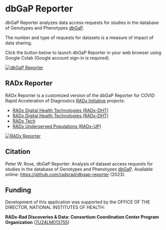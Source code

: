 # dbGaP Reporter

dbGaP Reporter analyzes data access requests for studies in the database of Genotypes and Phenotypes [dbGaP](https://www.ncbi.nlm.nih.gov/gap/).

The number and type of requests for datasets is a measure of impact of data sharing.

Click the button below to launch dbGaP Reporter in your web browser using Google Colab (Google account sign-in is required).

[![dbGaP Reporter](https://img.shields.io/badge/Launch-dbGaP%20Reporter-blue)](http://colab.research.google.com/github/radxrad/dbgap-reporter/blob/master/notebooks/dbgap-reporter.ipynb)

## RADx Reporter
RADx Reporter is a customized version of the dbGaP Reporter for COVID Rapid Acceleration of Diagnostics [RADx Initiative](https://www.nih.gov/research-training/medical-research-initiatives/radx) projects:

- [RADx Digital Health Technologies (RADx-DHT)](https://www.nih.gov/news-events/news-releases/nih-awards-contracts-develop-innovative-digital-health-technologies-covid-19)
- [RADx Digital Health Technologies (RADx-DHT)](https://www.nih.gov/news-events/news-releases/nih-awards-contracts-develop-innovative-digital-health-technologies-covid-19)
- [RADx Tech](https://www.nih.gov/research-training/medical-research-initiatives/radx/radx-programs#radx-tech)
- [RADx Underserved Populations (RADx-UP)](https://www.nih.gov/research-training/medical-research-initiatives/radx/radx-programs#radx-up)

[![RADx Reporter](https://img.shields.io/badge/Launch-RADx%20Reporter-blue)](http://colab.research.google.com/github/radxrad/dbgap-reporter/blob/master/notebooks/radx-reporter.ipynb)

## Citation
Peter W. Rose, dbGaP Reporter: Analysis of dataset access requests for studies in the database of Genotypes and Phenotypes [dbGaP](https://www.ncbi.nlm.nih.gov/gap/). Available online: https://github.com/radxrad/dbgap-reporter (2023).

## Funding
Development of this application was supported by the OFFICE OF THE DIRECTOR, NATIONAL INSTITUTES OF HEALTH:

**RADx-Rad Discoveries & Data: Consortium Coordination Center Program Organization** ([7U24LM013755](https://reporter.nih.gov/project-details/10745886))
